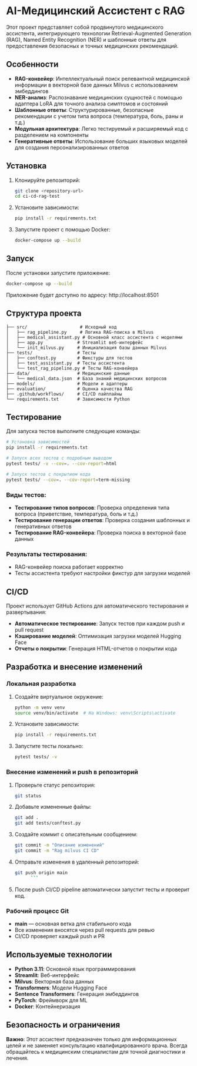 # AI-Медицинский Ассистент с RAG

Этот проект представляет собой продвинутого медицинского ассистента, интегрирующего технологии Retrieval-Augmented Generation (RAG), Named Entity Recognition (NER) и шаблонные ответы для предоставления безопасных и точных медицинских рекомендаций.

## Особенности

- **RAG-конвейер**: Интеллектуальный поиск релевантной медицинской информации в векторной базе данных Milvus с использованием эмбеддингов
- **NER-анализ**: Распознавание медицинских сущностей с помощью адаптера LoRA для точного анализа симптомов и состояний
- **Шаблонные ответы**: Структурированные, безопасные рекомендации с учетом типа вопроса (температура, боль, раны и т.д.)
- **Модульная архитектура**: Легко тестируемый и расширяемый код с разделением на компоненты
- **Генеративные ответы**: Использование больших языковых моделей для создания персонализированных ответов

## Установка

1. Клонируйте репозиторий:
   ```bash
   git clone <repository-url>
   cd ci-cd-rag-test
   ```

2. Установите зависимости:
   ```bash
   pip install -r requirements.txt
   ```

3. Запустите проект с помощью Docker:
   ```bash
   docker-compose up --build
   ```

## Запуск

После установки запустите приложение:

```bash
docker-compose up --build
```

Приложение будет доступно по адресу: http://localhost:8501

## Структура проекта

```
├── src/                    # Исходный код
│   ├── rag_pipeline.py     # Логика RAG-поиска в Milvus
│   ├── medical_assistant.py # Основной класс ассистента с моделями
│   ├── app.py             # Streamlit веб-интерфейс
│   └── init_milvus.py     # Инициализация базы данных Milvus
├── tests/                 # Тесты
│   ├── conftest.py        # Фикстуры для тестов
│   ├── test_assistant.py  # Тесты ассистента
│   └── test_rag_pipeline.py # Тесты RAG-конвейера
├── data/                  # Медицинские данные
│   └── medical_data.json  # База знаний медицинских вопросов
├── models/                # Модели и адаптеры
├── evaluation/            # Оценка качества RAG
├── .github/workflows/     # CI/CD пайплайны
└── requirements.txt       # Зависимости Python
```

## Тестирование

Для запуска тестов выполните следующие команды:

```bash
# Установка зависимостей
pip install -r requirements.txt

# Запуск всех тестов с подробным выводом
pytest tests/ -v --cov=. --cov-report=html

# Запуск тестов с покрытием кода
pytest tests/ --cov=. --cov-report=term-missing
```

### Виды тестов:
- **Тестирование типов вопросов**: Проверка определения типа вопроса (приветствие, температура, боль и т.д.)
- **Тестирование генерации ответов**: Проверка создания шаблонных и генеративных ответов
- **Тестирование RAG-конвейера**: Проверка поиска в векторной базе данных

### Результаты тестирования:
-  RAG-конвейер поиска работает корректно
- Тесты ассистента требуют настройки фикстур для загрузки моделей

## CI/CD

Проект использует GitHub Actions для автоматического тестирования и развертывания:

- **Автоматическое тестирование**: Запуск тестов при каждом push и pull request
- **Кэширование моделей**: Оптимизация загрузки моделей Hugging Face
- **Отчеты о покрытии**: Генерация HTML-отчетов о покрытии кода

## Разработка и внесение изменений

### Локальная разработка

1. Создайте виртуальное окружение:
   ```bash
   python -m venv venv
   source venv/bin/activate  # На Windows: venv\Scripts\activate
   ```

2. Установите зависимости:
   ```bash
   pip install -r requirements.txt
   ```

3. Запустите тесты локально:
   ```bash
   pytest tests/ -v
   ```

### Внесение изменений и push в репозиторий

1. Проверьте статус репозитория:
   ```bash
   git status
   ```

2. Добавьте измененные файлы:
   ```bash
   git add .
   git add tests/conftest.py
   ```

3. Создайте коммит с описательным сообщением:
   ```bash
   git commit -m "Описание изменений"
   git commit -m "Rag milvus CI CD"
   ```

4. Отправьте изменения в удаленный репозиторий:
   ```bash
   git push origin main
         ```

5. После push CI/CD pipeline автоматически запустит тесты и проверит код.

### Рабочий процесс Git

- **main** — основная ветка для стабильного кода
- Все изменения вносятся через pull requests для ревью
- CI/CD проверяет каждый push и PR

## Используемые технологии

- **Python 3.11**: Основной язык программирования
- **Streamlit**: Веб-интерфейс
- **Milvus**: Векторная база данных
- **Transformers**: Модели Hugging Face
- **Sentence Transformers**: Генерация эмбеддингов
- **PyTorch**: Фреймворк для ML
- **Docker**: Контейнеризация

## Безопасность и ограничения

 **Важно**: Этот ассистент предназначен только для информационных целей и не заменяет консультацию квалифицированного врача. Всегда обращайтесь к медицинским специалистам для точной диагностики и лечения.

